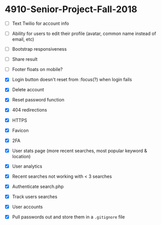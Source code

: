 # 4910-Senior-Project-Fall-2018


- [ ] Text Twilio for account info

- [ ] Ability for users to edit their profile (avatar, common name instead of email, etc)

- [ ] Bootstrap responsiveness

- [ ] Share result

- [ ] Footer floats on mobile?

- [x] Login button doesn't reset from :focus(?) when login fails

- [x] Delete account

- [x] Reset password function

- [x] 404 redirections

- [x] HTTPS

- [x] Favicon

- [x] 2FA

- [x] User stats page (more recent searches, most popular keyword & location)

- [x] User analytics

- [x] Recent searches not working with < 3 searches

- [x] Authenticate search.php

- [x] Track users searches

- [x] User accounts

- [x] Pull passwords out and store them in a `.gitignore` file
